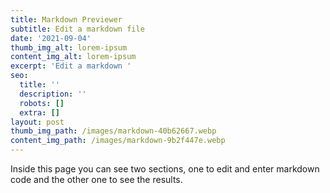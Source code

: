 ```yaml
---
title: Markdown Previewer
subtitle: Edit a markdown file
date: '2021-09-04'
thumb_img_alt: lorem-ipsum
content_img_alt: lorem-ipsum
excerpt: 'Edit a markdown '
seo:
  title: ''
  description: ''
  robots: []
  extra: []
layout: post
thumb_img_path: /images/markdown-40b62667.webp
content_img_path: /images/markdown-9b2f447e.webp
---
```

Inside this page you can see two sections, one to edit and enter markdown code and the other one to see the results.
